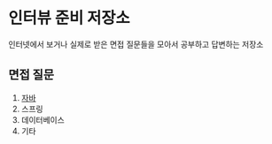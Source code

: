 # 인터뷰 준비 저장소
인터넷에서 보거나 실제로 받은 면접 질문들을 모아서 공부하고 답변하는 저장소
## 면접 질문
1. [자바](https://github.com/irerin07/interview_prep/blob/master/Java/Java_interview.md)
2. 스프링
3. 데이터베이스
4. 기타

